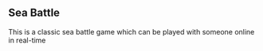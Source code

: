 ## Sea Battle

This is a classic sea battle game which can be played with someone online in real-time